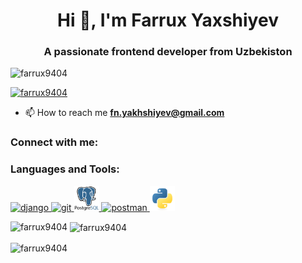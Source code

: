 <div class="MMThumbImage-Image" style="background-image: url(&quot;//avatars.mds.yandex.net/i?id=12e1bb9f218f1342d7624710e64322a9-5234839-images-thumbs&amp;n=13&quot;);"></div>
<h1 align="center">Hi 👋, I'm Farrux Yaxshiyev</h1>
<h3 align="center">A passionate frontend developer from Uzbekiston</h3>

<p align="left"> <img src="https://komarev.com/ghpvc/?username=farrux9404&label=Profile%20views&color=0e75b6&style=flat" alt="farrux9404" /> </p>

<p align="left"> <a href="https://github.com/ryo-ma/github-profile-trophy"><img src="https://github-profile-trophy.vercel.app/?username=farrux9404" alt="farrux9404" /></a> </p>

- 📫 How to reach me **fn.yakhshiyev@gmail.com**

<h3 align="left">Connect with me:</h3>
<p align="left">
</p>

<h3 align="left">Languages and Tools:</h3>
<p align="left"> <a href="https://www.djangoproject.com/" target="_blank" rel="noreferrer"> <img src="https://cdn.worldvectorlogo.com/logos/django.svg" alt="django" width="40" height="40"/> </a> <a href="https://git-scm.com/" target="_blank" rel="noreferrer"> <img src="https://www.vectorlogo.zone/logos/git-scm/git-scm-icon.svg" alt="git" width="40" height="40"/> </a> <a href="https://www.postgresql.org" target="_blank" rel="noreferrer"> <img src="https://raw.githubusercontent.com/devicons/devicon/master/icons/postgresql/postgresql-original-wordmark.svg" alt="postgresql" width="40" height="40"/> </a> <a href="https://postman.com" target="_blank" rel="noreferrer"> <img src="https://www.vectorlogo.zone/logos/getpostman/getpostman-icon.svg" alt="postman" width="40" height="40"/> </a> <a href="https://www.python.org" target="_blank" rel="noreferrer"> <img src="https://raw.githubusercontent.com/devicons/devicon/master/icons/python/python-original.svg" alt="python" width="40" height="40"/> </a> </p>

<p><img align="left" src="https://github-readme-stats.vercel.app/api/top-langs?username=farrux9404&show_icons=true&locale=en&layout=compact" alt="farrux9404" /></p>

<p>&nbsp;<img align="center" src="https://github-readme-stats.vercel.app/api?username=farrux9404&show_icons=true&locale=en" alt="farrux9404" /></p>

<p><img align="center" src="https://github-readme-streak-stats.herokuapp.com/?user=farrux9404&" alt="farrux9404" /></p>
